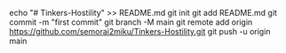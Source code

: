 echo "# Tinkers-Hostility" >> README.md
git init
git add README.md
git commit -m "first commit"
git branch -M main
git remote add origin https://github.com/semorai2miku/Tinkers-Hostility.git
git push -u origin main